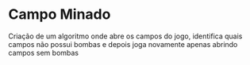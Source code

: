# Campo Minado

Criação de um algoritmo onde abre os campos do jogo, identifica quais campos não possui bombas e depois joga novamente apenas abrindo campos sem bombas
